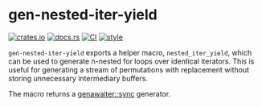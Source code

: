 # gen-nested-iter-yield

[![crates.io](https://img.shields.io/crates/v/gen-nested-iter-yield.svg)](https://crates.io/crates/gen-nested-iter-yield)
[![docs.rs](https://img.shields.io/docsrs/gen-nested-iter-yield.svg)](https://docs.rs/gen-nested-iter-yield)
[![CI](https://github.com/DominicBurkart/gen-nested-iter-yield/workflows/CI/badge.svg)](https://github.com/DominicBurkart/gen-nested-iter-yield/actions/workflows/rust.yml)
[![style](https://github.com/DominicBurkart/gen-nested-iter-yield/workflows/style/badge.svg)](https://github.com/DominicBurkart/gen-nested-iter-yield/actions/workflows/style.yml)

`gen-nested-iter-yield` exports a helper macro, `nested_iter_yield`, which can be used to
generate n-nested for loops over identical iterators. This is useful for generating a
stream of permutations with replacement without storing unnecessary intermediary buffers.

The macro returns a [genawaiter::sync](https://docs.rs/genawaiter/latest/genawaiter/sync/index.html)
generator.
